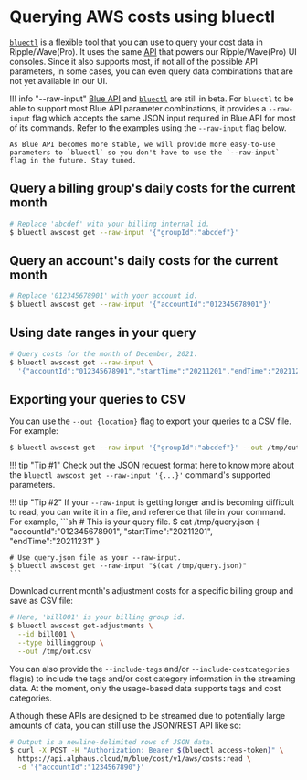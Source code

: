 # Querying AWS costs using bluectl

[`bluectl`](https://alphauslabs.github.io/docs/blueapi/bluectl/) is a flexible tool that you can use to query your cost data in Ripple/Wave(Pro). It uses the same [API](https://alphauslabs.github.io/blueapidocs/) that powers our Ripple/Wave(Pro) UI consoles. Since it also supports most, if not all of the possible API parameters, in some cases, you can even query data combinations that are not yet available in our UI.

!!! info "--raw-input"
    [Blue API](https://alphauslabs.github.io/blueapidocs/) and [`bluectl`](https://alphauslabs.github.io/docs/blueapi/bluectl/) are still in beta. For `bluectl` to be able to support most Blue API parameter combinations, it provides a `--raw-input` flag which accepts the same JSON input required in Blue API for most of its commands. Refer to the examples using the `--raw-input` flag below.

    As Blue API becomes more stable, we will provide more easy-to-use parameters to `bluectl` so you don't have to use the `--raw-input` flag in the future. Stay tuned.

## Query a billing group's daily costs for the current month
```sh
# Replace 'abcdef' with your billing internal id.
$ bluectl awscost get --raw-input '{"groupId":"abcdef"}'
```

## Query an account's daily costs for the current month
```sh
# Replace '012345678901' with your account id.
$ bluectl awscost get --raw-input '{"accountId":"012345678901"}'
```

## Using date ranges in your query
```sh
# Query costs for the month of December, 2021.
$ bluectl awscost get --raw-input \
  '{"accountId":"012345678901","startTime":"20211201","endTime":"20211231"}'
```

## Exporting your queries to CSV
You can use the `--out {location}` flag to export your queries to a CSV file. For example:
```sh
$ bluectl awscost get --raw-input '{"groupId":"abcdef"}' --out /tmp/out.csv
```

!!! tip "Tip #1"
    Check out the JSON request format [here](https://alphauslabs.github.io/blueapidocs/#/Cost/Cost_ReadCosts) to know more about the `bluectl awscost get --raw-input '{...}'` command's supported parameters.

!!! tip "Tip #2"
    If your `--raw-input` is getting longer and is becoming difficult to read, you can write it in a file, and reference that file in your command. For example,
    ```sh
    # This is your query file.
    $ cat /tmp/query.json
    {
      "accountId":"012345678901",
      "startTime":"20211201",
      "endTime":"20211231"
    }
    
    # Use query.json file as your --raw-input.
    $ bluectl awscost get --raw-input "$(cat /tmp/query.json)"
    ```

Download current month's adjustment costs for a specific billing group and save as CSV file:
```sh
# Here, 'bill001' is your billing group id.
$ bluectl awscost get-adjustments \
  --id bill001 \
  --type billinggroup \
  --out /tmp/out.csv
```

You can also provide the `--include-tags` and/or `--include-costcategories` flag(s) to include the tags and/or cost category information in the streaming data. At the moment, only the usage-based data supports tags and cost categories.

Although these APIs are designed to be streamed due to potentially large amounts of data, you can still use the JSON/REST API like so:

```sh
# Output is a newline-delimited rows of JSON data.
$ curl -X POST -H "Authorization: Bearer $(bluectl access-token)" \
  https://api.alphaus.cloud/m/blue/cost/v1/aws/costs:read \
  -d '{"accountId":"1234567890"}'
```
